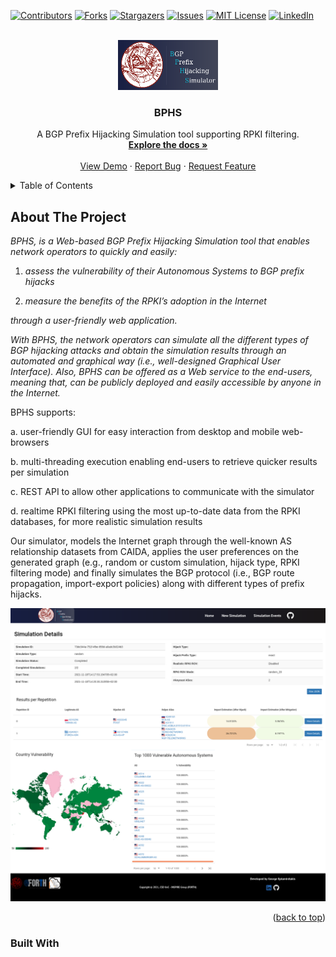 <div id="top"></div>

<!-- PROJECT SHIELDS -->
<!--
*** I'm using markdown "reference style" links for readability.
*** Reference links are enclosed in brackets [ ] instead of parentheses ( ).
*** See the bottom of this document for the declaration of the reference variables
*** for contributors-url, forks-url, etc. This is an optional, concise syntax you may use.
*** https://www.markdownguide.org/basic-syntax/#reference-style-links
-->
[![Contributors][contributors-shield]][contributors-url]
[![Forks][forks-shield]][forks-url]
[![Stargazers][stars-shield]][stars-url]
[![Issues][issues-shield]][issues-url]
[![MIT License][license-shield]][license-url]
[![LinkedIn][linkedin-shield]][linkedin-url]



<!-- PROJECT LOGO -->
<br />
<div align="center">

  <a href="https://github.com/othneildrew/Best-README-Template">
    <img src="frontend/src/images/BPHS_logo.png" alt="Logo" width="160" height="80">
  </a>

  <h3 align="center">BPHS</h3>

  <p align="center">
    A BGP Prefix Hijacking Simulation tool supporting RPKI filtering.
    <br />
    <a href="https://github.com/georgeepta/BGP-Simulator"><strong>Explore the docs »</strong></a>
    <br />
    <br />
    <a href="https://github.com/georgeepta/BGP-Simulator">View Demo</a>
    ·
    <a href="https://github.com/georgeepta/BGP-Simulator/issues">Report Bug</a>
    ·
    <a href="https://github.com/georgeepta/BGP-Simulator/issues">Request Feature</a>
  </p>
</div>

<!-- TABLE OF CONTENTS -->
<details>
  <summary>Table of Contents</summary>
  <ol>
    <li>
      <a href="#about-the-project">About The Project</a>
      <ul>
        <li><a href="#built-with">Built With</a></li>
      </ul>
    </li>
    <li>
      <a href="#getting-started">Getting Started</a>
      <ul>
        <li><a href="#prerequisites">Prerequisites</a></li>
        <li><a href="#installation">Installation</a></li>
      </ul>
    </li>
    <li><a href="#usage">Usage</a></li>
    <li><a href="#roadmap">Roadmap</a></li>
    <li><a href="#contributing">Contributing</a></li>
    <li><a href="#license">License</a></li>
    <li><a href="#contact">Contact</a></li>
    <li><a href="#acknowledgments">Acknowledgments</a></li>
  </ol>
</details>


<!-- ABOUT THE PROJECT -->
## About The Project

_BPHS, is a Web-based BGP Prefix Hijacking Simulation tool that enables network operators to quickly and easily:_ 

1. _assess the vulnerability of their Autonomous Systems to BGP prefix hijacks_

2. _measure the benefits of the RPKI’s adoption in the Internet_ 

_through a user-friendly web application._

_With BPHS, the network operators can simulate all the different types of BGP hijacking attacks and obtain the simulation results through an automated and graphical way (i.e., well-designed Graphical User Interface). Also, BPHS can be offered as a Web service to the end-users, meaning that, can be publicly deployed and easily accessible by anyone in the Internet._

BPHS supports:

a. user-friendly GUI for easy interaction from desktop and mobile web-browsers 

b. multi-threading execution enabling end-users to retrieve quicker results per simulation 

c. REST API to allow other applications to communicate with the simulator 

d. realtime RPKI filtering using the most up-to-date data from the RPKI databases, for more realistic simulation results

Our simulator, models the Internet graph through the well-known AS relationship datasets from CAIDA, applies the user preferences on the generated graph (e.g., random or custom simulation, hijack type, RPKI filtering mode) and finally simulates the BGP protocol (i.e., BGP route propagation, import-export policies) along with different types of prefix hijacks.


![BPHS Screen Shot][bphs-overview]

<p align="right">(<a href="#top">back to top</a>)</p>




### Built With




<!-- MARKDOWN LINKS & IMAGES -->
<!-- https://www.markdownguide.org/basic-syntax/#reference-style-links -->
[contributors-shield]: https://img.shields.io/github/contributors/georgeepta/BGP-Simulator.svg?style=for-the-badge
[contributors-url]: https://github.com/georgeepta/BGP-Simulator/graphs/contributors
[forks-shield]: https://img.shields.io/github/forks/georgeepta/BGP-Simulator.svg?style=for-the-badge
[forks-url]: https://github.com/georgeepta/BGP-Simulator/network/members
[stars-shield]: https://img.shields.io/github/stars/georgeepta/BGP-Simulator.svg?style=for-the-badge
[stars-url]: https://github.com/georgeepta/BGP-Simulator/stargazers
[issues-shield]: https://img.shields.io/github/issues/georgeepta/BGP-Simulator.svg?style=for-the-badge
[issues-url]: https://github.com/georgeepta/BGP-Simulator/issues
[license-shield]: https://img.shields.io/github/license/georgeepta/BGP-Simulator.svg?style=for-the-badge
[license-url]: https://github.com/georgeepta/BGP-Simulator/blob/master/LICENSE
[linkedin-shield]: https://img.shields.io/badge/-LinkedIn-black.svg?style=for-the-badge&logo=linkedin&colorB=555
[linkedin-url]: https://www.linkedin.com/in/george-eptaminitakis-5702ab1ba
[bphs-overview]: images/BPHS_overview.png
